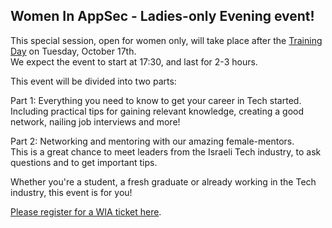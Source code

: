 ---
---

## Women In AppSec - Ladies-only Evening event! 

This special session, open for women only, will take place after the [Training Day](Training) on Tuesday, October 17th.   
We expect the event to start at 17:30, and last for 2-3 hours. 

This event will be divided into two parts:  

Part 1: Everything you need to know to get your career in Tech started.   
   Including practical tips for gaining relevant knowledge, creating a good network, nailing job interviews and more!
   
Part 2: Networking and mentoring with our amazing female-mentors.   
   This is a great chance to meet leaders from the Israeli Tech industry, to ask questions and to get important tips.  

Whether you're a student, a fresh graduate or already working in the Tech industry, this event is for you!  

[Please register for a WIA ticket here](Register).
